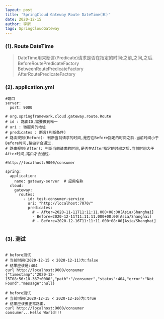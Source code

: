 ```yaml
---
layout: post
title: 'SpringCloud Gateway Route DateTime(五)'
date: 2020-12-15
author: 李新
tags: SpringCloudGateway
---
```


### (1). Route DateTime
> DateTime用来断言(Predicate)请求是否在指定的时间:之前,之间,之后.   
> BeforeRoutePredicateFactory   
> BetweenRoutePredicateFactory    
> AfterRoutePredicateFactory     

### (2). application.yml
```
#端口
server:
  port: 9000

# org.springframework.cloud.gateway.route.Route
# id : 路由ID,需要做到唯一
# uri : 微服务的地址
# predicates : 断言(判断条件)
# 路由规则(Before): 判断当前请求的时间,是否在Before指定的时间之前.当前时间小于Before时间,路由才会通过.
# 路由规则(After): 判断当前请求的时间,是否在After指定的时间之后.当前时间大于After时间,路由才会通过.

#http://localhost:9000/consumer

spring:
  application:
    name: gateway-server  # 应用名称
  cloud:
    gateway:
      routes:
        - id: test-consumer-service
          uri: "http://localhost:7070/"
          predicates: 
            # - After=2020-11-11T11:11:11.000+08:00[Asia/Shanghai]
            - Before=2020-12-11T11:11:11.000+08:00[Asia/Shanghai]
            # - Before=2020-12-16T11:11:11.000+08:00[Asia/Shanghai]
           
```
### (3). 测试
```

# before测试
# 当前时间(2020-12-15 < 2020-12-11)为:false
# 结果应该是:404
curl http://localhost:9000/consumer
{"timestamp":"2020-12-15T08:56:18.367+0000","path":"/consumer","status":404,"error":"Not Found","message":null}

# before测试
# 当前时间(2020-12-15 < 2020-12-16)为:true
# 结果应该要正常路由.
curl http://localhost:9000/consumer
consumer...Hello World!!!
```